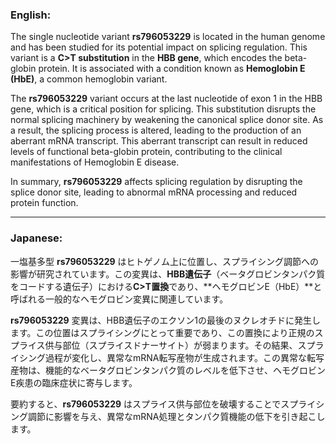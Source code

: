### English:
The single nucleotide variant **rs796053229** is located in the human genome and has been studied for its potential impact on splicing regulation. This variant is a **C>T substitution** in the **HBB gene**, which encodes the beta-globin protein. It is associated with a condition known as **Hemoglobin E (HbE)**, a common hemoglobin variant.

The **rs796053229** variant occurs at the last nucleotide of exon 1 in the HBB gene, which is a critical position for splicing. This substitution disrupts the normal splicing machinery by weakening the canonical splice donor site. As a result, the splicing process is altered, leading to the production of an aberrant mRNA transcript. This aberrant transcript can result in reduced levels of functional beta-globin protein, contributing to the clinical manifestations of Hemoglobin E disease.

In summary, **rs796053229** affects splicing regulation by disrupting the splice donor site, leading to abnormal mRNA processing and reduced protein function.

---

### Japanese:
一塩基多型 **rs796053229** はヒトゲノム上に位置し、スプライシング調節への影響が研究されています。この変異は、**HBB遺伝子**（ベータグロビンタンパク質をコードする遺伝子）における**C>T置換**であり、**ヘモグロビンE（HbE）**と呼ばれる一般的なヘモグロビン変異に関連しています。

**rs796053229** 変異は、HBB遺伝子のエクソン1の最後のヌクレオチドに発生します。この位置はスプライシングにとって重要であり、この置換により正規のスプライス供与部位（スプライスドナーサイト）が弱まります。その結果、スプライシング過程が変化し、異常なmRNA転写産物が生成されます。この異常な転写産物は、機能的なベータグロビンタンパク質のレベルを低下させ、ヘモグロビンE疾患の臨床症状に寄与します。

要約すると、**rs796053229** はスプライス供与部位を破壊することでスプライシング調節に影響を与え、異常なmRNA処理とタンパク質機能の低下を引き起こします。